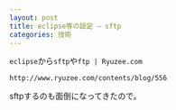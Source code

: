 ```yaml
---
layout: post
title: eclipse等の設定 – sftp
categories: 技術
---
```


`eclipse`から`sftp`や`ftp | Ryuzee.com`

`http://www.ryuzee.com/contents/blog/556`

sftpするのも面倒になってきたので。

